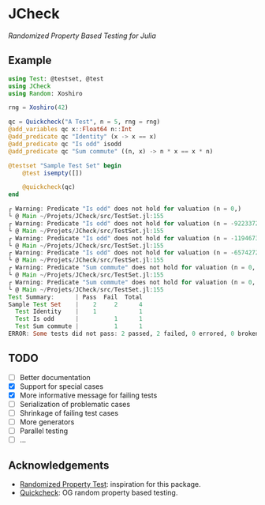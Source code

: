 # JCheck
*Randomized Property Based Testing for Julia*

## Example

``` julia
using Test: @testset, @test
using JCheck
using Random: Xoshiro

rng = Xoshiro(42)

qc = Quickcheck("A Test", n = 5, rng = rng)
@add_variables qc x::Float64 n::Int
@add_predicate qc "Identity" (x -> x == x)
@add_predicate qc "Is odd" isodd
@add_predicate qc "Sum commute" ((n, x) -> n * x == x * n)

@testset "Sample Test Set" begin
    @test isempty([])

    @quickcheck(qc)
end
```

``` julia
┌ Warning: Predicate "Is odd" does not hold for valuation (n = 0,)
└ @ Main ~/Projets/JCheck/src/TestSet.jl:155
┌ Warning: Predicate "Is odd" does not hold for valuation (n = -9223372036854775808,)
└ @ Main ~/Projets/JCheck/src/TestSet.jl:155
┌ Warning: Predicate "Is odd" does not hold for valuation (n = -1194673449930948368,)
└ @ Main ~/Projets/JCheck/src/TestSet.jl:155
┌ Warning: Predicate "Is odd" does not hold for valuation (n = -6574272390120163918,)
└ @ Main ~/Projets/JCheck/src/TestSet.jl:155
┌ Warning: Predicate "Sum commute" does not hold for valuation (n = 0, x = -Inf)
└ @ Main ~/Projets/JCheck/src/TestSet.jl:155
┌ Warning: Predicate "Sum commute" does not hold for valuation (n = 0, x = Inf)
└ @ Main ~/Projets/JCheck/src/TestSet.jl:155
Test Summary:      | Pass  Fail  Total
Sample Test Set    |    2     2      4
  Test Identity    |    1            1
  Test Is odd      |          1      1
  Test Sum commute |          1      1
ERROR: Some tests did not pass: 2 passed, 2 failed, 0 errored, 0 broken.
```

## TODO
- [ ] Better documentation
- [X] Support for special cases
- [X] More informative message for failing tests
- [ ] Serialization of problematic cases
- [ ] Shrinkage of failing test cases
- [ ] More generators
- [ ] Parallel testing
- [ ] ...

## Acknowledgements
- [Randomized Property Test](https://git.sr.ht/~quf/RandomizedPropertyTest.jl): inspiration for this package.
- [Quickcheck](https://github.com/nick8325/quickcheck): OG random
  property based testing.
